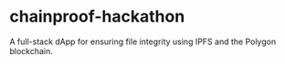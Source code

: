 # chainproof-hackathon
A full-stack dApp for ensuring file integrity using IPFS and the Polygon blockchain.
